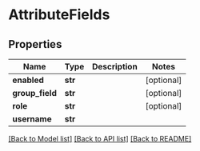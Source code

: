 # AttributeFields

## Properties
Name | Type | Description | Notes
------------ | ------------- | ------------- | -------------
**enabled** | **str** |  | [optional] 
**group_field** | **str** |  | [optional] 
**role** | **str** |  | [optional] 
**username** | **str** |  | 

[[Back to Model list]](../README.md#documentation-for-models) [[Back to API list]](../README.md#documentation-for-api-endpoints) [[Back to README]](../README.md)

